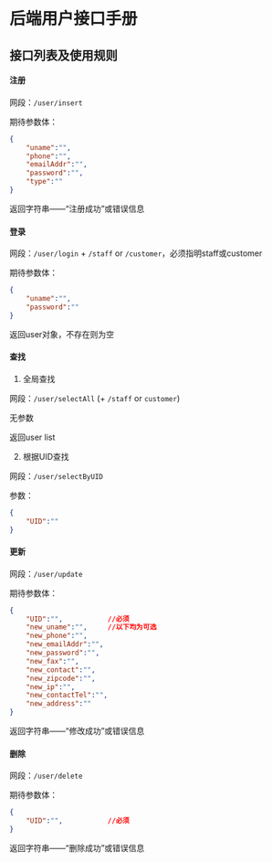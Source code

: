 # 后端用户接口手册

## 接口列表及使用规则

#### 注册

网段：`/user/insert`

期待参数体：
``` json
{
    "uname":"",
    "phone":"",
    "emailAddr":"",
    "password":"",
    "type":""
}
```
返回字符串——“注册成功”或错误信息

#### 登录

网段：`/user/login` + `/staff` or `/customer`，必须指明staff或customer

期待参数体：
``` json
{
    "uname":"",
    "password":""
}
```
返回user对象，不存在则为空

#### 查找
1. 全局查找

网段：`/user/selectAll` (+ `/staff` or `customer`)

无参数

返回user list

2. 根据UID查找

网段：`/user/selectByUID`

参数：
``` json
{
    "UID":""
}
```

#### 更新

网段：`/user/update`

期待参数体：
``` json
{
    "UID":"",           //必须
    "new_uname":"",     //以下均为可选
    "new_phone":"",
    "new_emailAddr":"",
    "new_password":"",
    "new_fax":"",
    "new_contact":"",
    "new_zipcode":"",
    "new_ip":"",
    "new_contactTel":"",
    "new_address":""
}
```
返回字符串——“修改成功”或错误信息

#### 删除
网段：`/user/delete`

期待参数体：
``` json
{
    "UID":"",           //必须
}
```
返回字符串——“删除成功”或错误信息


